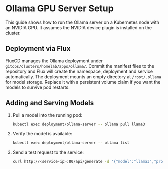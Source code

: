 # Ollama GPU Server Setup

This guide shows how to run the Ollama server on a Kubernetes node with an NVIDIA GPU. It assumes the
NVIDIA device plugin is installed on the cluster.

## Deployment via Flux

FluxCD manages the Ollama deployment under `gitops/clusters/homelab/apps/ollama/`.
Commit the manifest files to the repository and Flux will create the namespace,
deployment and service automatically. The deployment mounts an empty directory at
`/root/.ollama` for model storage. Replace it with a persistent volume claim if you want
the models to survive pod restarts.

## Adding and Serving Models

1. Pull a model into the running pod:

   ```bash
   kubectl exec deployment/ollama-server -- ollama pull llama3
   ```

2. Verify the model is available:

   ```bash
   kubectl exec deployment/ollama-server -- ollama list
   ```

3. Send a test request to the service:

   ```bash
   curl http://<service-ip>:80/api/generate -d '{"model":"llama3","prompt":"Hello"}'
   ```
